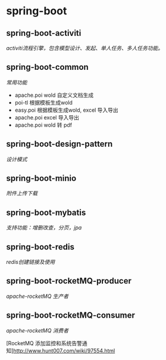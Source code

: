 # spring-boot

## spring-boot-activiti

_activiti流程引擎，包含模型设计、发起、单人任务、多人任务功能。_
  
## spring-boot-common

_常用功能_

- apache.poi wold 自定义文档生成
- poi-tl 根据模板生成wold
- easy.poi 根据模板生成wold, excel 导入导出
- apache.poi excel 导入导出
- apache.poi wold 转 pdf

## spring-boot-design-pattern

_设计模式_

## spring-boot-minio

_附件上传下载_

## spring-boot-mybatis

_支持功能：增删改查，分页，jpa_

## spring-boot-redis

_redis创建链接及使用_

## spring-boot-rocketMQ-producer
_apache-rocketMQ 生产者_

## spring-boot-rocketMQ-consumer
_apache-rocketMQ 消费者_

[RocketMQ 添加监控和系统告警通知]<http://www.hunt007.com/wiki/97554.html>






